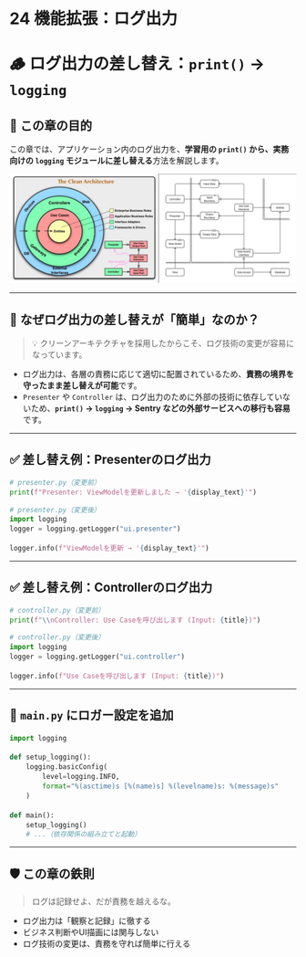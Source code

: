 # 24 機能拡張：ログ出力

# 🪵 ログ出力の差し替え：`print()` → `logging`

## 🧭 この章の目的

この章では、アプリケーション内のログ出力を、**学習用の `print()` から、実務向けの `logging` モジュールに差し替える**方法を解説します。

![クリーンアーキテクチャ](../クリーンアーキテクチャ.png)

---

## 🔁 なぜログ出力の差し替えが「簡単」なのか？

> 💡 クリーンアーキテクチャを採用したからこそ、ログ技術の変更が容易になっています。
> 
- ログ出力は、各層の責務に応じて適切に配置されているため、**責務の境界を守ったまま差し替えが可能**です。
- `Presenter` や `Controller` は、ログ出力のために外部の技術に依存していないため、**`print()` → `logging` → Sentry などの外部サービスへの移行も容易**です。

---

## ✅ 差し替え例：Presenterのログ出力

```python
# presenter.py（変更前）
print(f"Presenter: ViewModelを更新しました → '{display_text}'")

```

```python
# presenter.py（変更後）
import logging
logger = logging.getLogger("ui.presenter")

logger.info(f"ViewModelを更新 → '{display_text}'")

```

---

## ✅ 差し替え例：Controllerのログ出力

```python
# controller.py（変更前）
print(f"\\nController: Use Caseを呼び出します (Input: {title})")

```

```python
# controller.py（変更後）
import logging
logger = logging.getLogger("ui.controller")

logger.info(f"Use Caseを呼び出します (Input: {title})")

```

---

## 🔧 `main.py` にロガー設定を追加

```python
import logging

def setup_logging():
    logging.basicConfig(
        level=logging.INFO,
        format="%(asctime)s [%(name)s] %(levelname)s: %(message)s"
    )

def main():
    setup_logging()
    # ...（依存関係の組み立てと起動）

```

---

## 🛡 この章の鉄則

> ログは記録せよ、だが責務を越えるな。
> 
- ログ出力は「観察と記録」に徹する
- ビジネス判断やUI描画には関与しない
- ログ技術の変更は、責務を守れば簡単に行える